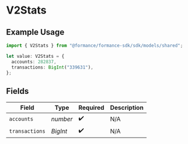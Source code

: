 # V2Stats

## Example Usage

```typescript
import { V2Stats } from "@formance/formance-sdk/sdk/models/shared";

let value: V2Stats = {
  accounts: 282837,
  transactions: BigInt("339631"),
};
```

## Fields

| Field              | Type               | Required           | Description        |
| ------------------ | ------------------ | ------------------ | ------------------ |
| `accounts`         | *number*           | :heavy_check_mark: | N/A                |
| `transactions`     | *BigInt*           | :heavy_check_mark: | N/A                |